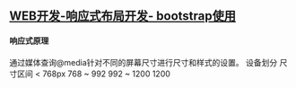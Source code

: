 ## [WEB开发-响应式布局开发- bootstrap使用](https://www.bilibili.com/video/av64556839?p=3)

#### 响应式原理
通过媒体查询@media针对不同的屏幕尺寸进行尺寸和样式的设置。
设备划分 尺寸区间
        < 768px
        768 ~ 992
        992 ~ 1200
        1200